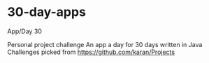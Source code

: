 # 30-day-apps
App/Day 30


Personal project challenge
An app a day for 30 days written in Java
Challenges picked from https://github.com/karan/Projects

